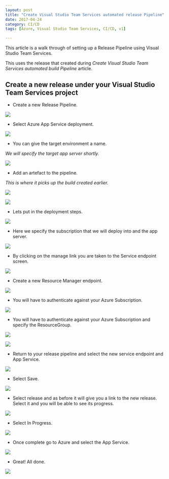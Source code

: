 ```yaml
---
layout: post
title: "Create Visual Studio Team Services automated release Pipeline"
date: 2017-04-24
category: CI/CD
tags: [Azure, Visual Studio Team Services, CI/CD, v1]

---
```

This article is a walk through of setting up a Release Pipeline using Visual Studio Team Services.


This uses the release that created during *Create Visual Studio Team Services automated build Pipeline* article.

## Create a new release under your Visual Studio Team Services project

- Create a new Release Pipeline.

![](/images/Setup-VSTS-Release-01-01.png)

- Select Azure App Service deployment.

![](/images/Setup-VSTS-Release-02.png)

- You can give the target environment a name.

 _We will specify the target app server shortly._

![](/images/Setup-VSTS-Release-03.png)

- Add an artefact to the pipeline.

 _This is where it picks up the build created earlier._

![](/images/Setup-VSTS-Release-04.png)


![](/images/Setup-VSTS-Release-05.png)

- Lets put in the deployment steps.

![](/images/Setup-VSTS-Release-06.png)

- Here we specify the subscription that we will deploy into and the app server.

![](/images/Setup-VSTS-Release-07.png)

- By clicking on the manage link you are taken to the Service endpoint screen.

![](/images/Setup-VSTS-Release-08.png)

- Create a new Resource Manager endpoint.

![](/images/Setup-VSTS-Release-09.png)

- You will have to authenticate against your Azure Subscription.

![](/images/Setup-VSTS-Release-10.png)

- You will have to authenticate against your Azure Subscription and specify the ResourceGroup.

![](/images/Setup-VSTS-Release-11.png)

![](/images/Setup-VSTS-Release-12.png)

- Return to your release pipeline and select the new service endpoint and App Service.

![](/images/Setup-VSTS-Release-13.png)

- Select Save.

![](/images/Setup-VSTS-Release-14.png)

- Select release and as before it will give you a link to the new release.  Select it and you will be able to see its progress.

![](/images/See-VSTS-Release-01.png)

- Select In Progress.

![](/images/See-VSTS-Release-02.png)

- Once complete go to Azure and select the App Service.

![](/images/See-VSTS-Release-03.png)

- Great!  All done.

![](/images/See-VSTS-Release-04.png)
